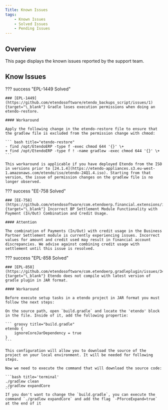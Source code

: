 ```yaml
---
Title: Known Issues
tags:
    - Known Issues
    - Solved Issues
    - Pending Issues
---
```


## Overview
This page displays the known issues reported by the support team.

## Know Issues

??? success "EPL-1449 Solved"

    ### [EPL-1449](https://github.com/etendosoftware/etendo_backups_script/issues/1){target="\_blank"} Gradle loses execution permissions when doing an etendo-restore.

    #### Workaround

    Apply the following change in the etendo-restore file to ensure that the gradlew file is excluded from the permission change with chmod:

    ``` bash title="etendo-restore"
    - find /opt/EtendoERP -type f -exec chmod 644 '{}' \+
    + find /opt/EtendoERP -type f ! -name gradlew -exec chmod 644 '{}' \+
    ```

    This workaround is applicable if you have deployed Etendo from the ISO in versions prior to [24.1.4](https://etendo-appliances.s3.eu-west-1.amazonaws.com/etendo/iso/etendo-24Q1.4.iso). Starting from that version, the issue of permission changes on the gradlew file is no longer observed.

??? success "EE-758 Solved"

    ### [EE-758](https://github.com/etendosoftware/com.etendoerp.financial.extensions/issues/17){target="\_blank"} Incorrect BP Settlement Module Functionality with Payment (In/Out) Combination and Credit Usage.

    #### Attention

    The combination of Payments (In/Out) with credit usage in the Business Partner Settlement module is currently experiencing issues. Incorrect values for amount and credit used may result in financial account discrepancies. We advise against combining credit usage with settlement until this issue is resolved.

??? success "EPL-858 Solved"

    ### [EPL-858](https://github.com/etendosoftware/com.etendoerp.gradleplugin/issues/34){target="\_blank"} Etendo does not compile with latest version of gradle plugin in JAR format.

    #### Workaround

    Before execute setup tasks in a etendo project in JAR format you must follow the next steps:

    On the source path, open `build.gradle` and locate the 'etendo' block in the file. Inside of it, add the following propertie:

    ``` groovy title="build.gradle" 
    etendo {
        ignoreCoreJarDependency = true
    }
    ```

    This configuration will allow you to download the source of the project on your local environment. It will be needed for following steps. 

    Now we need to execute the command that will download the source code:

    ```bash title='terminal'
    ./gradlew clean
    ./gradlew expandCore 
    ```
    If you don't want to change the `build.gradle`, you can execute the command `./gradlew expandCore` and add the flag `-PforceExpand=true` at the end of it

